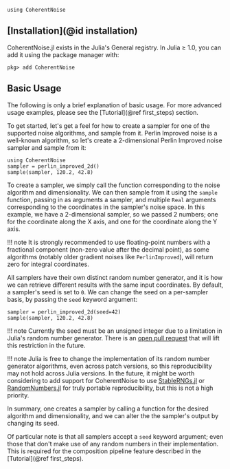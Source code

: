 ```@setup getting-started
using CoherentNoise
```
## [Installation](@id installation)

CoherentNoise.jl exists in the Julia's General registry. In Julia ≥ 1.0, you can add it using the
package manager with:

```julia-repl
pkg> add CoherentNoise
```

## Basic Usage

The following is only a brief explanation of basic usage. For more advanced usage examples, please
see the [Tutorial](@ref first_steps) section.

To get started, let's get a feel for how to create a sampler for one of the supported noise
algorithms, and sample from it. Perlin Improved noise is a well-known algorithm, so let's create a
2-dimensional Perlin Improved noise sampler and sample from it:

```@example getting-started
using CoherentNoise
sampler = perlin_improved_2d()
sample(sampler, 120.2, 42.8)
```

To create a sampler, we simply call the function corresponding to the noise algorithm and
dimensionality. We can then sample from it using the `sample` function, passing in as arguments a
sampler, and multiple `Real` arguments corresponding to the coordinates in the sampler's noise
space. In this example, we have a 2-dimensional sampler, so we passed 2 numbers; one for the
coordinate along the X axis, and one for the coordinate along the Y axis.

!!! note
    It is strongly recommended to use floating-point numbers with a fractional component (non-zero
    value after the decimal point), as some algorithms (notably older gradient noises like
    `PerlinImproved`), will return zero for integral coordinates.

All samplers have their own distinct random number generator, and it is how we can retrieve
different results with the same input coordinates. By default, a sampler's seed is set to `0`. We
can change the seed on a per-sampler basis, by passing the `seed` keyword argument:

```@example getting-started
sampler = perlin_improved_2d(seed=42)
sample(sampler, 120.2, 42.8)
```

!!! note
    Currently the seed must be an unsigned integer due to a limitation in Julia's random number
    generator. There is an [open pull request](https://github.com/JuliaLang/julia/pull/46190) that
    will lift this restriction in the future.

!!! note
    Julia is free to change the implementation of its random number generator algorithms, even
    across patch versions, so this reproducibility may not hold across Julia versions. In the
    future, it might be worth considering to add support for CoherentNoise to use
    [StableRNGs.jl](https://github.com/JuliaRandom/StableRNGs.jl) or
    [RandomNumbers.jl](https://github.com/JuliaRandom/RandomNumbers.jl) for truly portable
    reproducibility, but this is not a high priority.

In summary, one creates a sampler by calling a function for the desired algorithm and
dimensionality, and we can alter the the sampler's output by changing its seed.

Of particular note is that all samplers accept a `seed` keyword argument; even those that don't make
use of any random numbers in their implementation. This is required for the composition pipeline
feature described in the [Tutorial](@ref first_steps).
